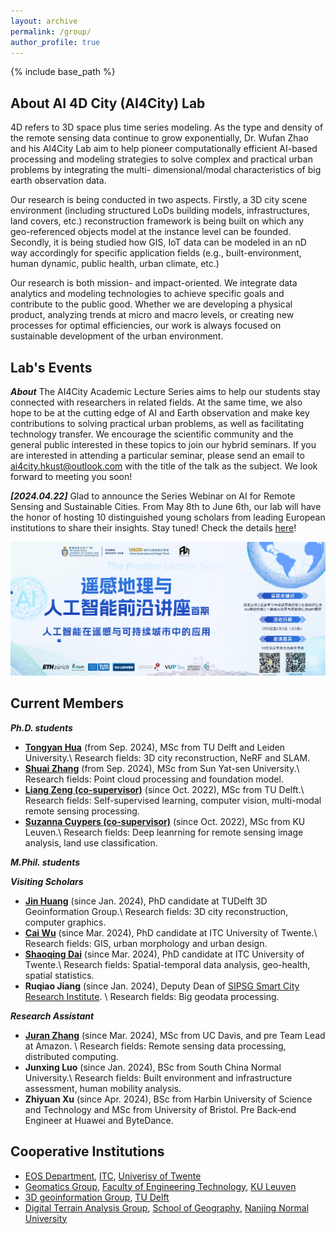```yaml
---
layout: archive
permalink: /group/
author_profile: true
---
```


{% include base_path %}



About AI 4D City (AI4City) Lab 
---
4D refers to 3D space plus time series modeling. As the type and density of the remote sensing data continue to grow exponentially, Dr. Wufan Zhao and his AI4City Lab aim to help pioneer computationally efficient AI-based processing and modeling strategies to solve complex and practical urban problems by integrating the multi- dimensional/modal characteristics of big earth observation data.

Our research is being conducted in two aspects. Firstly, a 3D city scene environment (including structured LoDs building models, infrastructures, land covers, etc.) reconstruction framework is being built on which any geo-referenced objects model at the instance level can be founded. Secondly, it is being studied how GIS, IoT data can be modeled in an nD way accordingly for specific application fields (e.g., built-environment, human dynamic, public health, urban climate, etc.)

Our research is both mission- and impact-oriented. We integrate data analytics and modeling technologies to achieve specific goals and contribute to the public good. Whether we are developing a physical product, analyzing trends at micro and macro levels, or creating new processes for optimal efficiencies, our work is always focused on sustainable development of the urban environment.


Lab's Events
---

***About***
The AI4City Academic Lecture Series aims to help our students stay connected with researchers in related fields. At the same time, we also hope to be at the cutting edge of AI and Earth observation and make key contributions to solving practical urban problems, as well as facilitating technology transfer. We encourage the scientific community and the general public interested in these topics to join our hybrid seminars. If you are interested in attending a particular seminar, please send an email to ai4city.hkust@outlook.com with the title of the talk as the subject.
We look forward to meeting you soon!

***[2024.04.22]***
Glad to announce the Series Webinar on AI for Remote Sensing and Sustainable Cities. From May 8th to June 6th, our lab will have the honor of hosting 10 distinguished young scholars from leading European institutions to share their insights. Stay tuned! Check the details [here](https://mp.weixin.qq.com/s/YDy10ISAOWq_eQ9ZOlCIdg)!
<p align="center"> 
     <img src="../images/seminar.jpg" width="650"> 
</p>


Current Members
---
***Ph.D. students***
* **[Tongyan Hua](https://thua919.github.io/)** (from Sep. 2024), MSc from TU Delft and Leiden University.\\
Research fields: 3D city reconstruction, NeRF and SLAM.
* **[Shuai Zhang](https://www.researchgate.net/profile/Shuai-Zhang-194/research
)** (from Sep. 2024), MSc from Sun Yat-sen University.\\
 Research fields: Point cloud processing and foundation model.
* **[Liang Zeng (co-supervisor)](https://iiw.kuleuven.be/onderzoek/geomatics/people/00159796)** (since Oct. 2022), MSc from TU Delft.\\
Research fields: Self-supervised learning, computer vision, multi-modal remote sensing processing.
* **[Suzanna Cuypers (co-supervisor)](https://iiw.kuleuven.be/onderzoek/geomatics/people/00130472)** (since Oct. 2022), MSc from KU Leuven.\\
Research fields: Deep leanrning for remote sensing image analysis, land use classification.

***M.Phil. students***
<!-- * **Wenshuo Chao**, undergraduate from HKUST. -->

***Visiting Scholars***
* **[Jin Huang](https://yidahuang.github.io/)** (since Jan. 2024), PhD candidate at TUDelft 3D Geoinformation Group.\\
Research fields: 3D city reconstruction, computer graphics.
* **[Cai Wu](https://wucai.me/)** (since Mar. 2024), PhD candidate at ITC University of Twente.\\
Research fields: GIS, urban morphology and urban design.
* **[Shaoqing Dai](https://gisersqdai.top/mycv/)** (since Mar. 2024), PhD candidate at ITC University of Twente.\\
Research fields: Spatial-temporal data analysis, geo-health, spatial statistics.
* **Ruqiao Jiang** (since Jan. 2024), Deputy Dean of [SIPSG Smart City Research Institute](https://www.dpark.com.cn/#/home). \\
Research fields: Big geodata processing.

***Research Assistant***
* **[Juran Zhang](https://www.linkedin.com/in/juran-zhang)** (since Mar. 2024), MSc from UC Davis, and pre Team Lead at Amazon. \\
Research fields: Remote sensing data processing, distributed computing.
* **Junxing Luo** (since Jan. 2024), BSc from South China Normal University.\\
Research fields: Built environment and infrastructure assessment, human mobility analysis.
* **Zhiyuan Xu** (since Apr. 2024), BSc from Harbin University of Science and Technology and MSc from University of Bristol. Pre Back‑end Engineer at Huawei and ByteDance.

<!-- Alumni
--- -->
<!-- * **Fan Liu**, M.Phil. 2023 -> Continue Ph.D. at HKUST(GZ).
* **Qingyan Zhu**, M.Phil. 2022, first employment: NIO Inc.  -->

Cooperative Institutions
---
* [EOS Department](https://www.itc.nl/about-itc/scientific-departments/earth-observation-science/), [ITC](https://www.itc.nl/), [Univerisy of Twente](https://www.utwente.nl/en/)
* [Geomatics Group](https://iiw.kuleuven.be/onderzoek/geomatics/home), [Faculty of Engineering Technology](https://iiw.kuleuven.be/english/index.html), [KU Leuven](https://www.kuleuven.be/english/kuleuven)
* [3D geoinformation Group](https://3d.bk.tudelft.nl/), [TU Delft](https://www.tudelft.nl/en/)
* [Digital Terrain Analysis Group](http://schools.njnu.edu.cn/geog/person/guoan-tang), [School of Geography](http://schools.njnu.edu.cn/geog/), [Nanjing Normal University](https://en.njnu.edu.cn/)



